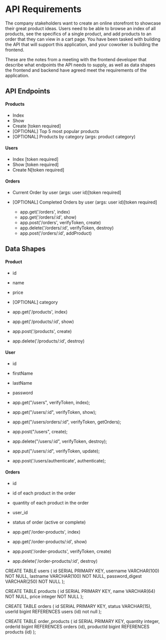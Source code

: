 # API Requirements
The company stakeholders want to create an online storefront to showcase their great product ideas. Users need to be able to browse an index of all products, see the specifics of a single product, and add products to an order that they can view in a cart page. You have been tasked with building the API that will support this application, and your coworker is building the frontend.

These are the notes from a meeting with the frontend developer that describe what endpoints the API needs to supply, as well as data shapes the frontend and backend have agreed meet the requirements of the application. 

## API Endpoints
#### Products
- Index 
- Show
- Create [token required]
- [OPTIONAL] Top 5 most popular products 
- [OPTIONAL] Products by category (args: product category)

#### Users
- Index [token required]
- Show [token required]
- Create N[token required]

#### Orders
- Current Order by user (args: user id)[token required]
- [OPTIONAL] Completed Orders by user (args: user id)[token required]

  - app.get('/orders', index)
  - app.get('/orders/:id', show)
  - app.post('/orders', verifyToken, create)
  - app.delete('/orders/:id', verifyToken, destroy)
  - app.post('/orders/:id', addProduct)

## Data Shapes
#### Product
-  id
- name
- price
- [OPTIONAL] category


 - app.get('/products', index)
 - app.get('/products/:id', show)
 - app.post('/products', create)
 - app.delete('/products/:id', destroy)

#### User
- id
- firstName
- lastName
- password


-  app.get("/users", verifyToken, index);
-  app.get("/users/:id", verifyToken, show);
-  app.get("/users/orders/:id", verifyToken, getOrders);
-  app.post("/users", create);
-  app.delete("/users/:id", verifyToken, destroy);
-  app.put("/users/:id", verifyToken, update);
-  app.post('/users/authenticate', authenticate);

#### Orders
- id
- id of each product in the order
- quantity of each product in the order
- user_id
- status of order (active or complete)


- app.get('/order-products', index)
- app.get('/order-products/:id', show)
- app.post('/order-products', verifyToken, create)
- app.delete('/order-products/:id', destroy)

CREATE TABLE users
(
id              SERIAL PRIMARY KEY,
username        VARCHAR(100) NOT NULL,
lastname        VARCHAR(100) NOT NULL,
password_digest VARCHAR(250) NOT NULL
);

CREATE TABLE products
(
id    SERIAL PRIMARY KEY,
name  VARCHAR(64) NOT NULL,
price integer     NOT NULL
);

CREATE TABLE orders
(
id      SERIAL PRIMARY KEY,
status  VARCHAR(15),
userId bigint REFERENCES users (id) not null
);

CREATE TABLE order_products
(
id         SERIAL PRIMARY KEY,
quantity   integer,
orderId   bigint REFERENCES orders (id),
productId bigint REFERENCES products (id)
);

